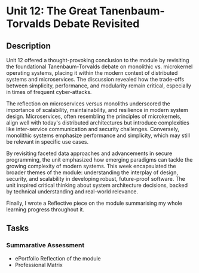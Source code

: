 # Unit 12: The Great Tanenbaum-Torvalds Debate Revisited

## Description

Unit 12 offered a thought-provoking conclusion to the module by revisiting the foundational Tanenbaum-Torvalds debate on monolithic vs. microkernel operating systems, placing it within the modern context of distributed systems and microservices. The discussion revealed how the trade-offs between simplicity, performance, and modularity remain critical, especially in times of frequent cyber-attacks.

The reflection on microservices versus monoliths underscored the importance of scalability, maintainability, and resilience in modern system design. Microservices, often resembling the principles of microkernels, align well with today's distributed architectures but introduce complexities like inter-service communication and security challenges. Conversely, monolithic systems emphasize performance and simplicity, which may still be relevant in specific use cases.

By revisiting faceted data approaches and advancements in secure programming, the unit emphasized how emerging paradigms can tackle the growing complexity of modern systems. This week encapsulated the broader themes of the module: understanding the interplay of design, security, and scalability in developing robust, future-proof software. The unit inspired critical thinking about system architecture decisions, backed by technical understanding and real-world relevance. 

Finally, I wrote a Reflective piece on the module summarising my whole learning progress throughout it.

## Tasks


### Summarative Assessment 

+ ePortfolio Reflection of the module
+ Professional Matrix







